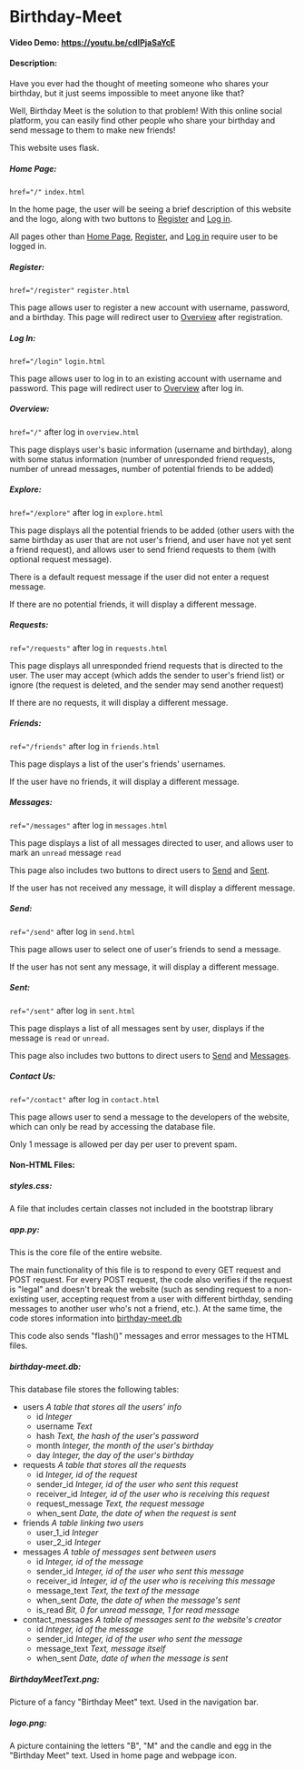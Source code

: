 # Birthday-Meet
#### Video Demo: https://youtu.be/cdIPjaSaYcE
#### Description:
Have you ever had the thought of meeting someone who shares your birthday, but it just seems impossible to meet anyone like that?

Well, Birthday Meet is the solution to that problem! With this online social platform, you can easily find other people who share your birthday and send message to them to make new friends!

This website uses flask.

##### Home Page:
`href="/"` `index.html`

In the home page, the user will be seeing a brief description of this website and the logo, along with two buttons to [Register](#Register) and [Log in](#Log-In).

All pages other than [Home Page](#Home-Page), [Register](#Register), and [Log in](#Log-In) require user to be logged in.

##### Register:
`href="/register"` `register.html`

This page allows user to register a new account with username, password, and a birthday. This page will redirect user to [Overview](#Overview) after registration.

##### Log In:
`href="/login"` `login.html`

This page allows user to log in to an existing account with username and password. This page will redirect user to [Overview](#Overview) after log in.

##### Overview:
`href="/"` after log in `overview.html`

This page displays user's basic information (username and birthday), along with some status information (number of unresponded friend requests, number of unread messages, number of potential friends to be added)

##### Explore:
`href="/explore"` after log in `explore.html`

This page displays all the potential friends to be added (other users with the same birthday as user that are not user's friend, and user have not yet sent a friend request), and allows user to send friend requests to them (with optional request message). 

There is a default request message if the user did not enter a request message.

If there are no potential friends, it will display a different message.

##### Requests:
`ref="/requests"` after log in `requests.html`

This page displays all unresponded friend requests that is directed to the user. The user may accept (which adds the sender to user's friend list) or ignore (the request is deleted, and the sender may send another request)

If there are no requests, it will display a different message.

##### Friends:
`ref="/friends"` after log in `friends.html`

This page displays a list of the user's friends' usernames.

If the user have no friends, it will display a different message.

##### Messages:
`ref="/messages"` after log in `messages.html`

This page displays a list of all messages directed to user, and allows user to mark an `unread` message `read`

This page also includes two buttons to direct users to [Send](#Send) and [Sent](#Sent).

If the user has not received any message, it will display a different message.

##### Send:
`ref="/send"` after log in `send.html`

This page allows user to select one of user's friends to send a message. 

If the user has not sent any message, it will display a different message.

##### Sent:
`ref="/sent"` after log in `sent.html`

This page displays a list of all messages sent by user, displays if the message is `read` or `unread`.

This page also includes two buttons to direct users to [Send](#Send) and [Messages](#Messages).

##### Contact Us:
`ref="/contact"` after log in `contact.html`

This page allows user to send a message to the developers of the website, which can only be read by accessing the database file.

Only 1 message is allowed per day per user to prevent spam.

#### Non-HTML Files:
##### styles.css:
A file that includes certain classes not included in the bootstrap library
##### app.py:
This is the core file of the entire website. 

The main functionality of this file is to respond to every GET request and POST request. For every POST request, the code also verifies if the request is "legal" and doesn't break the website (such as sending request to a non-existing user, accepting request from a user with different birthday, sending messages to another user who's not a friend, etc.). At the same time, the code stores information into [birthday-meet.db](#birthday-meetdb)

This code also sends "flash()" messages and error messages to the HTML files.

##### birthday-meet.db:
This database file stores the following tables:
- users *A table that stores all the users' info*
  - id *Integer*
  - username *Text*
  - hash *Text, the hash of the user's password*
  - month *Integer, the month of the user's birthday*
  - day *Integer, the day of the user's birthday*
- requests *A table that stores all the requests*
  - id *Integer, id of the request*
  - sender_id *Integer, id of the user who sent this request*
  - receiver_id *Integer, id of the user who is receiving this request*
  - request_message *Text, the request message*
  - when_sent *Date, the date of when the request is sent*
- friends *A table linking two users*
  - user_1_id *Integer*
  - user_2_id *Integer*
- messages *A table of messages sent between users*
  - id *Integer, id of the message*
  - sender_id *Integer, id of the user who sent this message*
  - receiver_id *Integer, id of the user who is receiving this message*
  - message_text *Text, the text of the message*
  - when_sent *Date, the date of when the message's sent*
  - is_read *Bit, 0 for unread message, 1 for read message*
- contact_messages *A table of messages sent to the website's creator*
  - id *Integer, id of the message*
  - sender_id *Integer, id of the user who sent the message*
  - message_text *Text, message itself*
  - when_sent *Date, date of when the message is sent*

##### BirthdayMeetText.png:
Picture of a fancy "Birthday Meet" text. Used in the navigation bar.
##### logo.png:
A picture containing the letters "B", "M" and the candle and egg in the "Birthday Meet" text. Used in home page and webpage icon.
